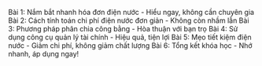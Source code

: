 Bài 1: Nắm bắt nhanh hóa đơn điện nước - Hiểu ngay, không cần chuyên gia
Bài 2: Cách tính toán chi phí điện nước đơn giản - Không còn nhầm lẫn
Bài 3: Phương pháp phân chia công bằng - Hòa thuận với bạn trọ
Bài 4: Sử dụng công cụ quản lý tài chính - Hiệu quả, tiện lợi
Bài 5: Mẹo tiết kiệm điện nước - Giảm chi phí, không giảm chất lượng
Bài 6: Tổng kết khóa học - Nhớ nhanh, áp dụng ngay!